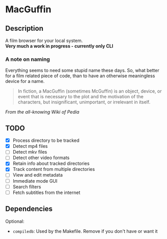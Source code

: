 # MacGuffin

## Description
A film browser for your local system.  
**Very much a work in progress - currently only CLI**

### A note on naming
Everything seems to need some stupid name these days.
So, what better for a film related piece of code, than to have an otherwise
meaningless device for a name.

> In fiction, a MacGuffin (sometimes McGuffin) is an object, device, or event that is necessary to the plot and the motivation of the characters, but insignificant, unimportant, or irrelevant in itself.

_From the all-knowing Wiki of Pedia_

## TODO

- [x] Process directory to be tracked
- [x] Detect mp4 files
- [ ] Detect mkv files
- [ ] Detect other video formats
- [x] Retain info about tracked directories
- [x] Track content from multiple directories
- [ ] View and edit metadata
- [ ] Immediate mode GUI
- [ ] Search filters
- [ ] Fetch subtitles from the internet

## Dependencies

Optional:
- `compiledb`: Used by the Makefile. Remove if you don't have or want it
